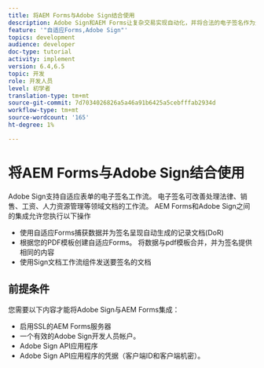 ```yaml
---
title: 将AEM Forms与Adobe Sign结合使用
description: Adobe Sign和AEM Forms让复杂交易实现自动化，并将合法的电子签名作为无缝数字体验的一部分。
feature: '"自适应Forms,Adobe Sign"'
topics: development
audience: developer
doc-type: tutorial
activity: implement
version: 6.4,6.5
topic: 开发
role: 开发人员
level: 初学者
translation-type: tm+mt
source-git-commit: 7d7034026826a5a46a91b6425a5cebfffab2934d
workflow-type: tm+mt
source-wordcount: '165'
ht-degree: 1%

---
```


# 将AEM Forms与Adobe Sign结合使用

Adobe Sign支持自适应表单的电子签名工作流。 电子签名可改善处理法律、销售、工资、人力资源管理等领域文档的工作流。
AEM Forms和Adobe Sign之间的集成允许您执行以下操作

* 使用自适应Forms捕获数据并为签名呈现自动生成的记录文档(DoR)
* 根据您的PDF模板创建自适应Forms。 将数据与pdf模板合并，并为签名提供相同的内容
* 使用Sign文档工作流组件发送要签名的文档

## 前提条件

您需要以下内容才能将Adobe Sign与AEM Forms集成：

* 启用SSL的AEM Forms服务器
* 一个有效的Adobe Sign开发人员帐户。
* Adobe Sign API应用程序
* Adobe Sign API应用程序的凭据（客户端ID和客户端机密）。

